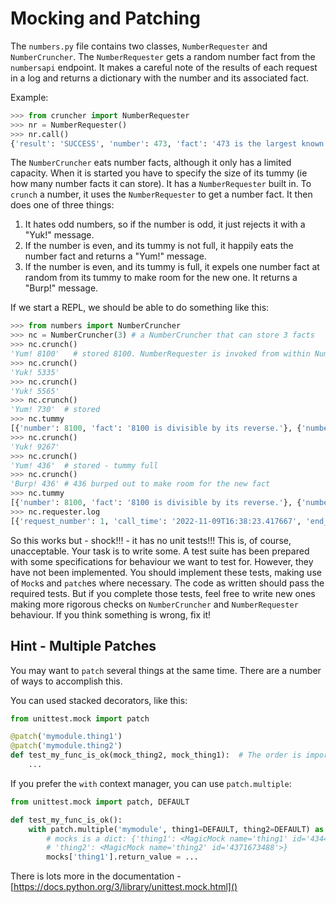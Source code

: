 # Mocking and Patching

The `numbers.py` file contains two classes, `NumberRequester` and `NumberCruncher`. The `NumberRequester` gets a random number fact from the `numbersapi` endpoint. It makes a careful note of the results of each request in a log and returns a dictionary with the number and its associated fact.

Example:
```python
>>> from cruncher import NumberRequester
>>> nr = NumberRequester()
>>> nr.call()
{'result': 'SUCCESS', 'number': 473, 'fact': '473 is the largest known number whose square and 4^{th} power use different digits.'}
```

The `NumberCruncher` eats number facts, although it only has a limited capacity. When it is started you have to specify the size of its tummy (ie how many number facts it can store). It has a `NumberRequester` built in. To `crunch` a number, it uses the `NumberRequester` to get a number fact. It then does one of three things:
1. It hates odd numbers, so if the number is odd, it just rejects it with a "Yuk!" message.
1. If the number is even, and its tummy is not full, it happily eats the number fact and returns a "Yum!" message.
1. If the number is even, and its tummy is full, it expels one number fact at random from its tummy to make room for the new one. It returns a "Burp!" message.

If we start a REPL, we should be able to do something like this:
```python
>>> from numbers import NumberCruncher
>>> nc = NumberCruncher(3) # a NumberCruncher that can store 3 facts
>>> nc.crunch()
'Yum! 8100'   # stored 8100. NumberRequester is invoked from within NumberCruncher
>>> nc.crunch()
'Yuk! 5335'
>>> nc.crunch()
'Yuk! 5565'
>>> nc.crunch()
'Yum! 730'  # stored
>>> nc.tummy
[{'number': 8100, 'fact': '8100 is divisible by its reverse.'}, {'number': 730, 'fact': '730 is the number of connected bipartite graphs with 9 vertices.'}]
>>> nc.crunch()
'Yuk! 9267'
>>> nc.crunch()
'Yum! 436'  # stored - tummy full
>>> nc.crunch()
'Burp! 436' # 436 burped out to make room for the new fact
>>> nc.tummy
[{'number': 8100, 'fact': '8100 is divisible by its reverse.'}, {'number': 730, 'fact': '730 is the number of connected bipartite graphs with 9 vertices.'}, {'number': 5624, 'fact': '5624 is the number of binary 5×5 matrices up to permutations of rows and columns.'}]
>>> nc.requester.log
[{'request_number': 1, 'call_time': '2022-11-09T16:38:23.417667', 'end_point': 'http://numbersapi.com/random/math', 'result': 'SUCCESS', 'number': 8100}, {'request_number': 2, 'call_time': '2022-11-09T16:38:26.111704', 'end_point': 'http://numbersapi.com/random/math', 'result': 'SUCCESS', 'number': 5335}, {'request_number': 3, 'call_time': '2022-11-09T16:38:31.689280', 'end_point': 'http://numbersapi.com/random/math', 'result': 'SUCCESS', 'number': 5565}, {'request_number': 4, 'call_time': '2022-11-09T16:38:37.810081', 'end_point': 'http://numbersapi.com/random/math', 'result': 'SUCCESS', 'number': 730}, {'request_number': 5, 'call_time': '2022-11-09T16:38:52.720854', 'end_point': 'http://numbersapi.com/random/math', 'result': 'SUCCESS', 'number': 9267}, {'request_number': 6, 'call_time': '2022-11-09T16:38:55.040040', 'end_point': 'http://numbersapi.com/random/math', 'result': 'SUCCESS', 'number': 436}, {'request_number': 7, 'call_time': '2022-11-09T16:39:07.712827', 'end_point': 'http://numbersapi.com/random/math', 'result': 'SUCCESS', 'number': 5624}]
```

So this works but - shock!!! - it has no unit tests!!! This is, of course, unacceptable. Your task is to write some. A test suite has been prepared with some specifications for behaviour we want to test for. However, they have not been implemented. You should implement these tests, making use of `Mock`s and `patch`es where necessary. The code as written should pass the required tests. But if you complete those tests, feel free to write new ones making more rigorous checks on `NumberCruncher` and `NumberRequester` behaviour. If you think something is wrong, fix it!

## Hint - Multiple Patches
You may want to `patch` several things at the same time. There are a number of ways to accomplish this.

You can used stacked decorators, like this:
```python
from unittest.mock import patch

@patch('mymodule.thing1')
@patch('mymodule.thing2')
def test_my_func_is_ok(mock_thing2, mock_thing1):  # The order is important!! The decorators work from the bottom up!
    ...
```

If you prefer the `with` context manager, you can use `patch.multiple`:
```python
from unittest.mock import patch, DEFAULT

def test_my_func_is_ok():
    with patch.multiple('mymodule', thing1=DEFAULT, thing2=DEFAULT) as mocks:
        # mocks is a dict: {'thing1': <MagicMock name='thing1' id='4344484896'>, 
        # 'thing2': <MagicMock name='thing2' id='4371673488'>}
        mocks['thing1'].return_value = ...
```

There is lots more in the documentation - [https://docs.python.org/3/library/unittest.mock.html]()